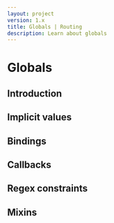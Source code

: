 ```yaml
---
layout: project
version: 1.x
title: Globals | Routing
description: Learn about globals
---
```

# Globals

## Introduction
## Implicit values
## Bindings
## Callbacks
## Regex constraints
## Mixins